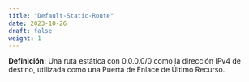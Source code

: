 ```yaml
---
title: "Default-Static-Route"
date: 2023-10-26
draft: false
weight: 1
---
```


**Definición:** Una ruta estática con 0.0.0.0/0 como la dirección IPv4 de destino, utilizada como una Puerta de Enlace de Último Recurso.
